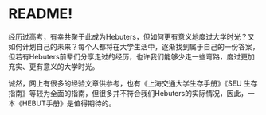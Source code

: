 # README!

经历过高考，有幸共聚于此成为Hebuters，但如何更有意义地度过大学时光？又如何计划自己的未来？每个人都将在大学生活中，逐渐找到属于自己的一份答案，但若有Hebuters前辈们分享走过的经历，也许我们能够少走一些弯路，度过更加充实、更有意义的大学时光。

诚然，网上有很多的经验文章供参考，也有《上海交通大学生存手册》《SEU 生存指南》等较为全面的指南，但很多并不符合我们Hebuters的实际情况，因此，一本《HEBUT手册》是值得期待的。
